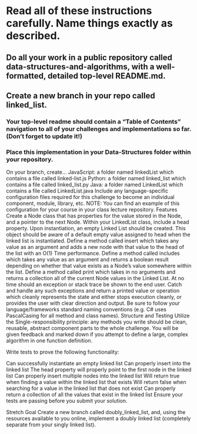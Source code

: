 # Read all of these instructions carefully. Name things exactly as described.
## Do all your work in a public repository called data-structures-and-algorithms, with a well-formatted, detailed top-level README.md.
## Create a new branch in your repo called linked_list.
### Your top-level readme should contain a “Table of Contents” navigation to all of your challenges and implementations so far. (Don’t forget to update it!)
### Place this implementation in your Data-Structures folder within your repository.
On your branch, create…
JavaScript: a folder named linkedList which contains a file called linked-list.js
Python: a folder named linked_list which contains a file called linked_list.py
Java: a folder named LinkedList which contains a file called LinkedList.java
Include any language-specific configuration files required for this challenge to become an individual component, module, library, etc.
NOTE: You can find an example of this configuration for your course in your class lecture repository.
Features
Create a Node class that has properties for the value stored in the Node, and a pointer to the next Node.
Within your LinkedList class, include a head property. Upon instantiation, an empty Linked List should be created.
This object should be aware of a default empty value assigned to head when the linked list is instantiated.
Define a method called insert which takes any value as an argument and adds a new node with that value to the head of the list with an O(1) Time performance.
Define a method called includes which takes any value as an argument and returns a boolean result depending on whether that value exists as a Node’s value somewhere within the list.
Define a method called print which takes in no arguments and returns a collection all of the current Node values in the Linked List.
At no time should an exception or stack trace be shown to the end user. Catch and handle any such exceptions and return a printed value or operation which cleanly represents the state and either stops execution cleanly, or provides the user with clear direction and output.
Be sure to follow your language/frameworks standard naming conventions (e.g. C# uses PascalCasing for all method and class names).
Structure and Testing
Utilize the Single-responsibility principle: any methods you write should be clean, reusable, abstract component parts to the whole challenge. You will be given feedback and marked down if you attempt to define a large, complex algorithm in one function definition.

Write tests to prove the following functionality:

Can successfully instantiate an empty linked list
Can properly insert into the linked list
The head property will properly point to the first node in the linked list
Can properly insert multiple nodes into the linked list
Will return true when finding a value within the linked list that exists
Will return false when searching for a value in the linked list that does not exist
Can properly return a collection of all the values that exist in the linked list
Ensure your tests are passing before you submit your solution.

Stretch Goal
Create a new branch called doubly_linked_list, and, using the resources available to you online, implement a doubly linked list (completely separate from your singly linked list).

